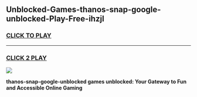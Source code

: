 
## Unblocked-Games-thanos-snap-google-unblocked-Play-Free-ihzjl
<h3>
<a href="https://premium76.site?title=thanos-snap-google-unblocked&ref=12A">CLICK TO PLAY</a></h3>
<hr>

<h3>
<a href="https://premium76.site?title=thanos-snap-google-unblocked&ref=12A">CLICK 2 PLAY</a>
  
</h3>

<a href="https://premium76.site?title=thanos-snap-google-unblocked&ref=12A"><img src="https://clearcache.store/games.png"></a>


**thanos-snap-google-unblocked games unblocked: Your Gateway to Fun and Accessible Online Gaming**
